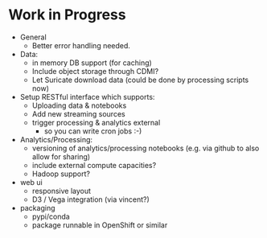 # Work in Progress

* General
    * Better error handling needed.
* Data:
    * in memory DB support (for caching)
    * Include object storage through CDMI?
    * Let Suricate download data (could be done by processing scripts now)
* Setup RESTful interface which supports:
    * Uploading data & notebooks
    * Add new streaming sources
    * trigger processing & analytics external
        * so you can write cron jobs :-)
* Analytics/Processing:
    * versioning of analytics/processing notebooks (e.g. via github to also allow for sharing)
    * include external compute capacities?
    * Hadoop support?
* web ui
    * responsive layout
    * D3 / Vega integration (via vincent?)
* packaging
    * pypi/conda
    * package runnable in OpenShift or similar
